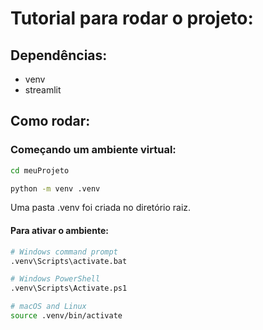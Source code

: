 # Tutorial para rodar o projeto:

## Dependências:
- venv
- streamlit

## Como rodar:
### Começando um ambiente virtual:
```bash
cd meuProjeto
```

```bash
python -m venv .venv
```

Uma pasta .venv foi criada no diretório raiz.

#### Para ativar o ambiente:

```bash
# Windows command prompt
.venv\Scripts\activate.bat

# Windows PowerShell
.venv\Scripts\Activate.ps1

# macOS and Linux
source .venv/bin/activate
```